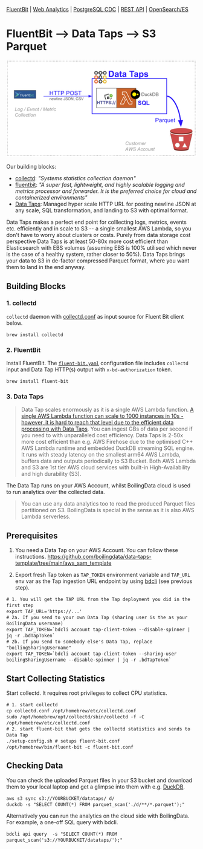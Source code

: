 [FluentBit](https://github.com/boilingdata/data-taps-fluentbit-example) | [Web Analytics](https://github.com/boilingdata/data-taps-webanalytics-example) | [PostgreSQL CDC](https://github.com/boilingdata/data-taps-postgres-cdc) | [REST API](https://github.com/boilingdata/data-taps-nycopendata-example) | [OpenSearch/ES](https://github.com/boilingdata/data-taps-opensearch-to-s3)

# FluentBit --> Data Taps --> S3 Parquet

<p align="center">
  <img src="img/fluentbit-collectd.png" title="simple architecture">
</p>

Our building blocks:

- [collectd](https://www.collectd.org/): _"Systems statistics collection daemon"_
- [fluentbit](https://fluentbit.io/): _"A super fast, lightweight, and highly scalable logging and metrics processor and forwarder. It is the preferred choice for cloud and containerized environments"_
- [Data Taps](https://www.taps.boilingdata.com/): Managed hyper scale HTTP URL for posting newline JSON at any scale, SQL transformation, and landing to S3 with optimal format.

Data Taps makes a perfect end point for colllecting logs, metrics, events etc. efficiently and in scale to S3 -- a single smallest AWS Lambda, so you don't have to worry about clusters or costs. Purely from data storage cost perspective Data Taps is at least 50-80x more cost efficient than Elasticsearch with EBS volumes (assuming EBS is 100% utilised which never is the case of a healthy system, rather closer to 50%). Data Taps brings your data to S3 in de-factor compressed Parquet format, where you want them to land in the end anyway.

## Building Blocks

### 1. collectd

`collectd` daemon with [collectd.conf](collectd.conf) as input source for Fluent Bit client below.

```shell
brew install collectd
```

### 2. FluentBit

Install FluentBit. The [`fluent-bit.yaml`](fluent-bit.yaml) configuration file includes `collectd` input and Data Tap HTTP(s) output with `x-bd-authorization` token.

```shell
brew install fluent-bit
```

### 3. Data Taps

> Data Tap scales enormously as it is a single AWS Lambda function. [A single AWS Lambda function can scale to 1000 instances in 10s - however, it is hard to reach that level due to the efficient data processing with Data Taps](https://boilingdata.medium.com/seriously-can-aws-lambda-take-streaming-data-d69518708fb6). You can ingest GBs of data per second if you need to with unparalleled cost efficiency. Data Taps is 2-50x more cost efficient than e.g. AWS Firehose due to the optimised C++ AWS Lambda runtime and embedded DuckDB streaming SQL engine. It runs with steady latency on the smallest arm64 AWS Lambda, buffers data and outputs periodically to S3 Bucket. Both AWS Lambda and S3 are 1st tier AWS cloud services with built-in High-Availability and high durability (S3).

The Data Tap runs on your AWS Account, whilst BoilingData cloud is used to run analytics over the collected data.

> You can use any data analytics too to read the produced Parquet files partitioned on S3. BoilingData is special in the sense as it is also AWS Lambda serverless.

## Prerequisites

1. You need a Data Tap on your AWS Account. You can follow these instructions.
   https://github.com/boilingdata/data-taps-template/tree/main/aws_sam_template

2. Export fresh Tap token as `TAP_TOKEN` environment variable and `TAP_URL` env var as the Tap ingestion URL endpoint by using [bdcli](https://github.com/boilingdata/boilingdata-bdcli) (see previous step).

```shell
# 1. You will get the TAP URL from the Tap deployment you did in the first step
export TAP_URL='https://...'
# 2a. If you send to your own Data Tap (sharing user is the as your BoilingData username)
export TAP_TOKEN=`bdcli account tap-client-token --disable-spinner | jq -r .bdTapToken`
# 2b. If you send to somebody else's Data Tap, replace "boilingSharingUsername"
export TAP_TOKEN=`bdcli account tap-client-token --sharing-user boilingSharingUsername --disable-spinner | jq -r .bdTapToken`
```

## Start Collecting Statistics

Start collectd. It requires root privileges to collect CPU statistics.

```shell
# 1. start collectd
cp collectd.conf /opt/homebrew/etc/collectd.conf
sudo /opt/homebrew/opt/collectd/sbin/collectd -f -C /opt/homebrew/etc/collectd.conf
# 2. start fluent-bit that gets the collectd statistics and sends to Data Tap
./setup-config.sh # setups fluent-bit.conf
/opt/homebrew/bin/fluent-bit -c fluent-bit.conf
```

## Checking Data

You can check the uploaded Parquet files in your S3 bucket and download them to your local laptop and get a glimpse into them with e.g. [DuckDB](https://duckdb.org/).

```shell
aws s3 sync s3://YOURBUCKET/datataps/ d/
duckdb -s "SELECT COUNT(*) FROM parquet_scan('./d/**/*.parquet');"
```

Alternatively you can run the analytics on the cloud side with BoilingData. For example, a one-off SQL query with bdcli.

```shell
bdcli api query  -s "SELECT COUNT(*) FROM parquet_scan('s3://YOURBUCKET/datataps/');"
```
